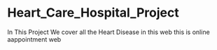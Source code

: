 # Heart_Care_Hospital_Project
In This Project We cover all the Heart Disease  in this web this is online aappointment web
